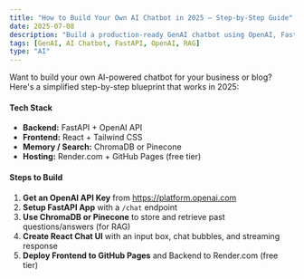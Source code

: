 ```yaml
---
title: "How to Build Your Own AI Chatbot in 2025 – Step-by-Step Guide"
date: 2025-07-08
description: "Build a production-ready GenAI chatbot using OpenAI, FastAPI, and React in 2025."
tags: [GenAI, AI Chatbot, FastAPI, OpenAI, RAG]
type: "AI"
---
```


Want to build your own AI-powered chatbot for your business or blog? Here's a simplified step-by-step blueprint that works in 2025:

#### Tech Stack

- **Backend:** FastAPI + OpenAI API
- **Frontend:** React + Tailwind CSS
- **Memory / Search:** ChromaDB or Pinecone
- **Hosting:** Render.com + GitHub Pages (free tier)

#### Steps to Build

1. **Get an OpenAI API Key** from https://platform.openai.com
2. **Setup FastAPI App** with a `/chat` endpoint
3. **Use ChromaDB or Pinecone** to store and retrieve past questions/answers (for RAG)
4. **Create React Chat UI** with an input box, chat bubbles, and streaming response
5. **Deploy Frontend to GitHub Pages** and Backend to Render.com (free tier)


